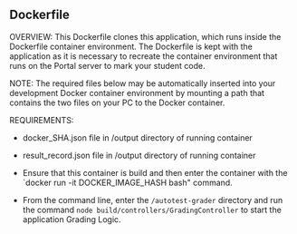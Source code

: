 Dockerfile 
--------------------

OVERVIEW: This Dockerfile clones this application, which runs inside the Dockerfile container environment. The Dockerfile is kept with the application as it is necessary to recreate the 
container environment that runs on the Portal server to mark your student code.

NOTE: The required files below may be automatically inserted into your development Docker 
container environment by mounting a path that contains the two files on your PC to the 
Docker container.

REQUIREMENTS: 

- docker_SHA.json file in /output directory of running container
- result_record.json file in /output directory of running container

- Ensure that this container is build and then enter the container with the `docker run -it DOCKER_IMAGE_HASH bash" command.
- From the command line, enter the `/autotest-grader` directory and run the command `node build/controllers/GradingController` to start the application Grading Logic.

